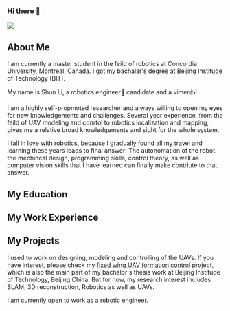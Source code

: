 ### Hi there 👋
![](https://github-readme-stats.vercel.app/api?username=lee-shun)

## About Me

I am currently a master student in the feild of robotics at Concordia University, Montreal, Canada.   I got my
bachalar's degree at Beijing Institude of Technology (BIT).

My name is Shun Li, a robotics engineer🤖 candidate and a vimer👍!

I am a highly self-propmoted researcher and always willing to open my eyes for new knowledgements and challenges.
Several year experience, from the feild of UAV modeling and conrtol to robotics localization and mapping, gives me a relative
broad knowledgements and sight for the whole system.

I fall in love with robotics, because I gradually found all my travel and learning these years leads to final answer:
The autonomation of the robot. the mechincal design, programming skills, control theory, as well as computer vision
skills that I have learned can finally make contriute to that answer.

## My Education

## My Work Experience

## My Projects 

I used to work on designing, modeling and controlling of the UAVs. If you have interest, please check my [fixed wing UAV formation control]() project, which is also the main part of my bachalor's thesis work at Beijing Institude of Technology, Beijing China.
But for now, my research interest includes SLAM, 3D reconstruction, Robotics as well as UAVs. 


I am currently open to work as a robotic engineer.

